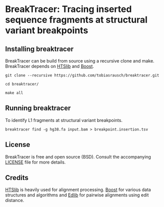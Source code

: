 # BreakTracer: Tracing inserted sequence fragments at structural variant breakpoints

## Installing breaktracer

BreakTracer can be build from source using a recursive clone and make. BreakTracer depends on [HTSlib](https://github.com/samtools/htslib) and [Boost](https://www.boost.org/).

`git clone --recursive https://github.com/tobiasrausch/breaktracer.git`

`cd breaktracer/`

`make all`

## Running breaktracer

To identify L1 fragments at structural variant breakpoints.

`breaktracer find -g hg38.fa input.bam > breakpoint.insertion.tsv`

License
-------
BreakTracer is free and open source (BSD). Consult the accompanying [LICENSE](https://github.com/tobiasrausch/breaktracer/blob/master/LICENSE) file for more details.


Credits
-------
[HTSlib](https://github.com/samtools/htslib) is heavily used for alignment processing. [Boost](https://www.boost.org/) for various data structures and algorithms and [Edlib](https://github.com/Martinsos/edlib) for pairwise alignments using edit distance.
